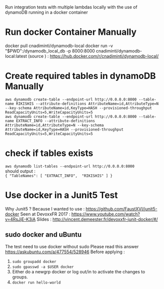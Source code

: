 Run integration tests with multiple lambdas locally
with the use of dynamoDB running in a docker container

# Run docker Container Manually
docker pull cnadiminti/dynamodb-local
docker run -v "$PWD":/dynamodb_local_db -p 8000:8000 cnadiminti/dynamodb-local:latest
(source ) : https://hub.docker.com/r/cnadiminti/dynamodb-local/

# Create required tables in dynamoDB Manually
`aws dynamodb create-table --endpoint-url http://0.0.0.0:8000 --table-name RIKISHIS --attribute-definitions AttributeName=id,AttributeType=N --key-schema AttributeName=id,KeyType=HASH --provisioned-throughput ReadCapacityUnits=5,WriteCapacityUnits=5`  
`aws dynamodb create-table --endpoint-url http://0.0.0.0:8000 --table-name EXTRACT_INFO --attribute-definitions AttributeName=id,AttributeType=N --key-schema AttributeName=id,KeyType=HASH --provisioned-throughput ReadCapacityUnits=5,WriteCapacityUnits=5`  

# check if tables exists
`aws dynamodb list-tables --endpoint-url http://0.0.0.0:8000`  
should output :  
`{
    "TableNames": [
        "EXTRACT_INFO", 
        "RIKISHIS"
    ]
}
`

# Use docker in a Junit5 Test

Why Junit5 ?
Because I wanted to use : https://github.com/FaustXVI/junit5-docker
Seen at DevoxxFR 2017 : https://www.youtube.com/watch?v=4RsJjE-K3iA
Slides : http://vincent.demeester.fr/devoxxfr-junit-docker/#/

## sudo docker and uBuntu
The test need to use docker without sudo
Please read this answer https://askubuntu.com/a/477554/528946
Before applying :
1. `sudo groupadd docker`
2. `sudo gpasswd -a $USER docker`
3. Either do a newgrp docker or log out/in to activate the changes to groups.
4. `docker run hello-world`
